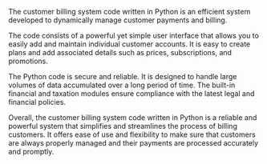 The customer billing system code written in Python is an efficient system developed to dynamically manage customer payments and billing. 

The code consists of a powerful yet simple user interface that allows you to easily add and maintain individual customer accounts. It is easy to create plans and add associated details such as prices, subscriptions, and promotions.

The Python code is secure and reliable. It is designed to handle large volumes of data accumulated over a long period of time. The built-in financial and taxation modules ensure compliance with the latest legal and financial policies. 

Overall, the customer billing system code written in Python is a reliable and powerful system that simplifies and streamlines the process of billing customers. It offers ease of use and flexibility to make sure that customers are always properly managed and their payments are processed accurately and promptly.
